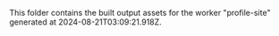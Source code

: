 This folder contains the built output assets for the worker "profile-site" generated at 2024-08-21T03:09:21.918Z.